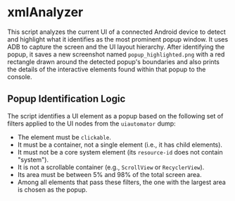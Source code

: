 # xmlAnalyzer

This script analyzes the current UI of a connected Android device to detect and highlight what it identifies as the most prominent popup window. It uses ADB to capture the screen and the UI layout hierarchy. After identifying the popup, it saves a new screenshot named `popup_highlighted.png` with a red rectangle drawn around the detected popup's boundaries and also prints the details of the interactive elements found within that popup to the console.

## Popup Identification Logic

The script identifies a UI element as a popup based on the following set of filters applied to the UI nodes from the `uiautomator` dump:

*   The element must be `clickable`.
*   It must be a container, not a single element (i.e., it has child elements).
*   It must not be a core system element (its `resource-id` does not contain "system").
*   It is not a scrollable container (e.g., `ScrollView` or `RecyclerView`).
*   Its area must be between 5% and 98% of the total screen area.
*   Among all elements that pass these filters, the one with the largest area is chosen as the popup.
